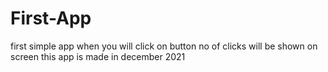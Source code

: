 # First-App
first simple app when you will click on button no of clicks will be shown on screen
this app is made in december 2021
